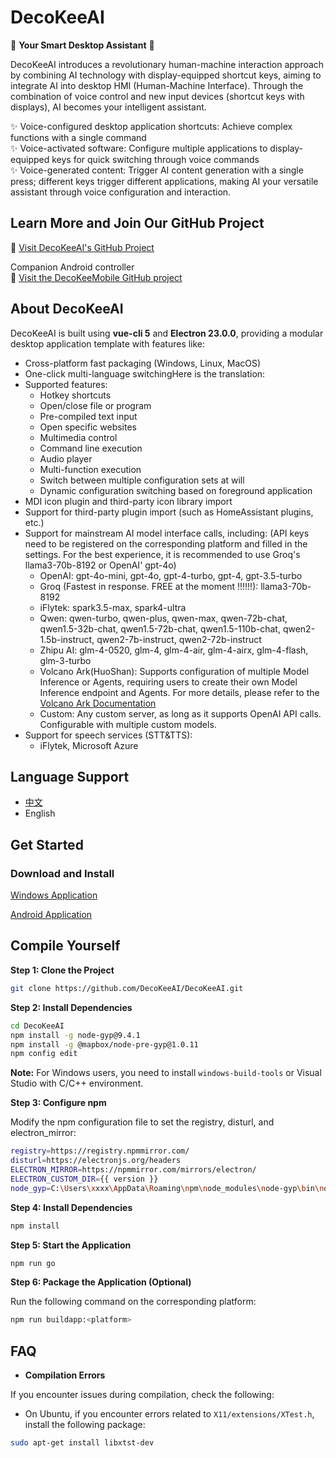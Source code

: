 **DecoKeeAI**
================

🌟 **Your Smart Desktop Assistant** 🌟

DecoKeeAI introduces a revolutionary human-machine interaction approach by combining AI technology with display-equipped shortcut keys, aiming to integrate AI into desktop HMI (Human-Machine Interface). Through the combination of voice control and new input devices (shortcut keys with displays), AI becomes your intelligent assistant.

✨ Voice-configured desktop application shortcuts: Achieve complex functions with a single command <br/>
✨ Voice-activated software: Configure multiple applications to display-equipped keys for quick switching through voice commands  <br/>
✨ Voice-generated content: Trigger AI content generation with a single press; different keys trigger different applications, making AI your versatile assistant through voice configuration and interaction.

**Learn More and Join Our GitHub Project**
------------------------------------------

🔗 [Visit DecoKeeAI's GitHub Project](https://github.com/DecoKeeAI/DecoKeeAI)

Companion Android controller<br/>
🔗 [Visit the DecoKeeMobile GitHub project](https://github.com/DecoKeeAI/DecoKeeMobile) 

**About DecoKeeAI**
-------------------

DecoKeeAI is built using **vue-cli 5** and **Electron 23.0.0**, providing a modular desktop application template with features like:

* Cross-platform fast packaging (Windows, Linux, MacOS)
* One-click multi-language switchingHere is the translation:
* Supported features:
  - Hotkey shortcuts
  - Open/close file or program
  - Pre-compiled text input
  - Open specific websites
  - Multimedia control
  - Command line execution
  - Audio player
  - Multi-function execution
  - Switch between multiple configuration sets at will
  - Dynamic configuration switching based on foreground application
* MDI icon plugin and third-party icon library import
* Support for third-party plugin import (such as HomeAssistant plugins, etc.)
* Support for mainstream AI model interface calls, including: (API keys need to be registered on the corresponding platform and filled in the settings. For the best experience, it is recommended to use Groq's llama3-70b-8192 or OpenAI' gpt-4o)
    - OpenAI: gpt-4o-mini, gpt-4o, gpt-4-turbo, gpt-4, gpt-3.5-turbo
    - Groq (Fastest in response. FREE at the moment !!!!!!): llama3-70b-8192
    - iFlytek: spark3.5-max, spark4-ultra
    - Qwen: qwen-turbo, qwen-plus, qwen-max, qwen-72b-chat, qwen1.5-32b-chat, qwen1.5-72b-chat, qwen1.5-110b-chat, qwen2-1.5b-instruct, qwen2-7b-instruct, qwen2-72b-instruct
    - Zhipu AI: glm-4-0520, glm-4, glm-4-air, glm-4-airx, glm-4-flash, glm-3-turbo
    - Volcano Ark(HuoShan): Supports configuration of multiple Model Inference or Agents, requiring users to create their own Model Inference endpoint and Agents. For more details, please refer to the [Volcano Ark Documentation](https://www.volcengine.com/docs/82379/1267885)
    - Custom: Any custom server, as long as it supports OpenAI API calls. Configurable with multiple custom models.
* Support for speech services (STT&TTS):
    - iFlytek, Microsoft Azure

**Language Support**
--------------------

* [中文](https://github.com/DecoKeeAI/DecoKeeAI/README-CN.md)
* English

**Get Started**
---------------

### **Download and Install**

[Windows Application](https://github.com/DecoKeeAI/DecoKeeAI/releases)

[Android Application](https://github.com/DecoKeeAI/DecoKeeMobile/releases)

**Compile Yourself**
--------------------

**Step 1: Clone the Project**

```bash
git clone https://github.com/DecoKeeAI/DecoKeeAI.git
```

**Step 2: Install Dependencies**

```bash
cd DecoKeeAI
npm install -g node-gyp@9.4.1
npm install -g @mapbox/node-pre-gyp@1.0.11
npm config edit
```

**Note:** For Windows users, you need to install `windows-build-tools` or Visual Studio with C/C++ environment.

**Step 3: Configure npm**

Modify the npm configuration file to set the registry, disturl, and electron_mirror:
```bash
registry=https://registry.npmmirror.com/
disturl=https://electronjs.org/headers
ELECTRON_MIRROR=https://npmmirror.com/mirrors/electron/
ELECTRON_CUSTOM_DIR={{ version }}
node_gyp=C:\Users\xxxx\AppData\Roaming\npm\node_modules\node-gyp\bin\node-gyp.js
```

**Step 4: Install Dependencies**

```bash
npm install
```

**Step 5: Start the Application**

```bash
npm run go
```

**Step 6: Package the Application (Optional)**

Run the following command on the corresponding platform:
```bash
npm run buildapp:<platform>
```

**FAQ**
----

* **Compilation Errors**

If you encounter issues during compilation, check the following:

* On Ubuntu, if you encounter errors related to `X11/extensions/XTest.h`, install the following package:
```bash
sudo apt-get install libxtst-dev
```

